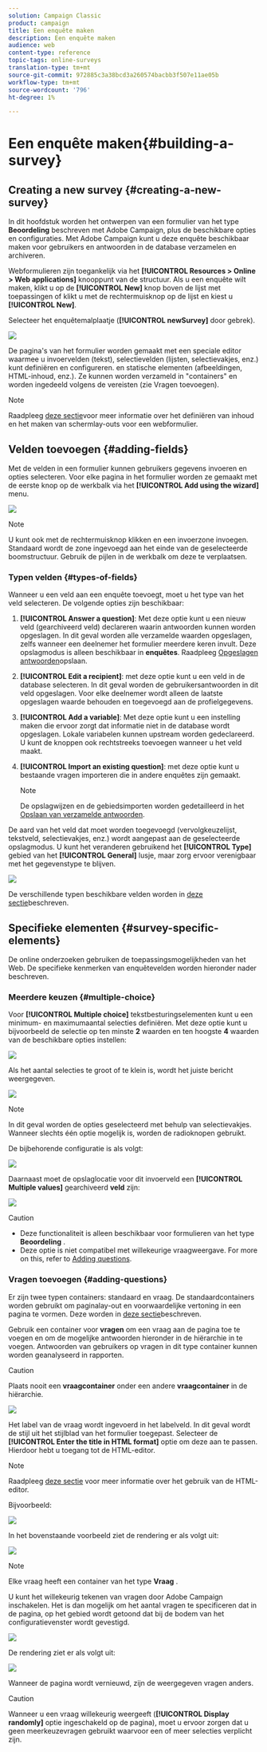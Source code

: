 ```yaml
---
solution: Campaign Classic
product: campaign
title: Een enquête maken
description: Een enquête maken
audience: web
content-type: reference
topic-tags: online-surveys
translation-type: tm+mt
source-git-commit: 972885c3a38bcd3a260574bacbb3f507e11ae05b
workflow-type: tm+mt
source-wordcount: '796'
ht-degree: 1%

---
```



# Een enquête maken{#building-a-survey}

## Creating a new survey {#creating-a-new-survey}

In dit hoofdstuk worden het ontwerpen van een formulier van het type **Beoordeling** beschreven met Adobe Campaign, plus de beschikbare opties en configuraties. Met Adobe Campaign kunt u deze enquête beschikbaar maken voor gebruikers en antwoorden in de database verzamelen en archiveren.

Webformulieren zijn toegankelijk via het **[!UICONTROL Resources > Online > Web applications]** knooppunt van de structuur. Als u een enquête wilt maken, klikt u op de **[!UICONTROL New]** knop boven de lijst met toepassingen of klikt u met de rechtermuisknop op de lijst en kiest u **[!UICONTROL New]**.

Selecteer het enquêtemalplaatje (**[!UICONTROL newSurvey]** door gebrek).

![](assets/s_ncs_admin_survey_select_template.png)

De pagina&#39;s van het formulier worden gemaakt met een speciale editor waarmee u invoervelden (tekst), selectievelden (lijsten, selectievakjes, enz.) kunt definiëren en configureren. en statische elementen (afbeeldingen, HTML-inhoud, enz.). Ze kunnen worden verzameld in &quot;containers&quot; en worden ingedeeld volgens de vereisten (zie Vragen [](#adding-questions)toevoegen).

>[!NOTE]
>
>Raadpleeg [deze sectie](../../web/using/about-web-forms.md)voor meer informatie over het definiëren van inhoud en het maken van schermlay-outs voor een webformulier.

## Velden toevoegen {#adding-fields}

Met de velden in een formulier kunnen gebruikers gegevens invoeren en opties selecteren. Voor elke pagina in het formulier worden ze gemaakt met de eerste knop op de werkbalk via het **[!UICONTROL Add using the wizard]** menu.

![](assets/s_ncs_admin_survey_add_field_menu.png)

>[!NOTE]
>
>U kunt ook met de rechtermuisknop klikken en een invoerzone invoegen. Standaard wordt de zone ingevoegd aan het einde van de geselecteerde boomstructuur. Gebruik de pijlen in de werkbalk om deze te verplaatsen.

### Typen velden {#types-of-fields}

Wanneer u een veld aan een enquête toevoegt, moet u het type van het veld selecteren. De volgende opties zijn beschikbaar:

1. **[!UICONTROL Answer a question]**: Met deze optie kunt u een nieuw veld (gearchiveerd veld) declareren waarin antwoorden kunnen worden opgeslagen. In dit geval worden alle verzamelde waarden opgeslagen, zelfs wanneer een deelnemer het formulier meerdere keren invult. Deze opslagmodus is alleen beschikbaar in **enquêtes**. Raadpleeg [Opgeslagen antwoorden](../../web/using/managing-answers.md#storing-collected-answers)opslaan.
1. **[!UICONTROL Edit a recipient]**: met deze optie kunt u een veld in de database selecteren. In dit geval worden de gebruikersantwoorden in dit veld opgeslagen. Voor elke deelnemer wordt alleen de laatste opgeslagen waarde behouden en toegevoegd aan de profielgegevens.
1. **[!UICONTROL Add a variable]**: Met deze optie kunt u een instelling maken die ervoor zorgt dat informatie niet in de database wordt opgeslagen. Lokale variabelen kunnen upstream worden gedeclareerd. U kunt de knoppen ook rechtstreeks toevoegen wanneer u het veld maakt.
1. **[!UICONTROL Import an existing question]**: met deze optie kunt u bestaande vragen importeren die in andere enquêtes zijn gemaakt.

   >[!NOTE]
   >
   >De opslagwijzen en de gebiedsimporten worden gedetailleerd in het [Opslaan van verzamelde antwoorden](../../web/using/managing-answers.md#storing-collected-answers).

De aard van het veld dat moet worden toegevoegd (vervolgkeuzelijst, tekstveld, selectievakjes, enz.) wordt aangepast aan de geselecteerde opslagmodus. U kunt het veranderen gebruikend het **[!UICONTROL Type]** gebied van het **[!UICONTROL General]** lusje, maar zorg ervoor verenigbaar met het gegevenstype te blijven.

![](assets/s_ncs_admin_survey_change_type.png)

De verschillende typen beschikbare velden worden in [deze sectie](../../web/using/about-web-forms.md)beschreven.

## Specifieke elementen {#survey-specific-elements}

De online onderzoeken gebruiken de toepassingsmogelijkheden van het Web. De specifieke kenmerken van enquêtevelden worden hieronder nader beschreven.

### Meerdere keuzen {#multiple-choice}

Voor **[!UICONTROL Multiple choice]** tekstbesturingselementen kunt u een minimum- en maximumaantal selecties definiëren. Met deze optie kunt u bijvoorbeeld de selectie op ten minste **2** waarden en ten hoogste **4** waarden van de beschikbare opties instellen:

![](assets/s_ncs_admin_survey_multichoice_ex1.png)

Als het aantal selecties te groot of te klein is, wordt het juiste bericht weergegeven.

![](assets/s_ncs_admin_survey_multichoice_ex2.png)

>[!NOTE]
>
>In dit geval worden de opties geselecteerd met behulp van selectievakjes. Wanneer slechts één optie mogelijk is, worden de radioknopen gebruikt.

De bijbehorende configuratie is als volgt:

![](assets/s_ncs_admin_survey_multichoice_ex3.png)

Daarnaast moet de opslaglocatie voor dit invoerveld een **[!UICONTROL Multiple values]** gearchiveerd **veld** zijn:

![](assets/s_ncs_admin_survey_multiple_values_field.png)

>[!CAUTION]
>
>* Deze functionaliteit is alleen beschikbaar voor formulieren van het type **Beoordeling** .
>* Deze optie is niet compatibel met willekeurige vraagweergave. For more on this, refer to [Adding questions](#adding-questions).


### Vragen toevoegen {#adding-questions}

Er zijn twee typen containers: standaard en vraag. De standaardcontainers worden gebruikt om paginalay-out en voorwaardelijke vertoning in een pagina te vormen. Deze worden in [deze sectie](../../web/using/about-web-forms.md)beschreven.

Gebruik een container voor **vragen** om een vraag aan de pagina toe te voegen en om de mogelijke antwoorden hieronder in de hiërarchie in te voegen. Antwoorden van gebruikers op vragen in dit type container kunnen worden geanalyseerd in rapporten.

>[!CAUTION]
>
>Plaats nooit een **vraagcontainer** onder een andere **vraagcontainer** in de hiërarchie.

![](assets/s_ncs_admin_question_label.png)

Het label van de vraag wordt ingevoerd in het labelveld. In dit geval wordt de stijl uit het stijlblad van het formulier toegepast. Selecteer de **[!UICONTROL Enter the title in HTML format]** optie om deze aan te passen. Hierdoor hebt u toegang tot de HTML-editor.

>[!NOTE]
>
>Raadpleeg [deze sectie](../../web/using/about-web-forms.md) voor meer informatie over het gebruik van de HTML-editor.

Bijvoorbeeld:

![](assets/s_ncs_admin_survey_containers_qu_arbo.png)

In het bovenstaande voorbeeld ziet de rendering er als volgt uit:

![](assets/s_ncs_admin_survey_containers_qu_ex.png)

>[!NOTE]
>
>Elke vraag heeft een container van het type **Vraag** .

U kunt het willekeurig tekenen van vragen door Adobe Campaign inschakelen. Het is dan mogelijk om het aantal vragen te specificeren dat in de pagina, op het gebied wordt getoond dat bij de bodem van het configuratievenster wordt gevestigd.

![](assets/s_ncs_admin_survey_containers_qu_display.png)

De rendering ziet er als volgt uit:

![](assets/s_ncs_admin_survey_containers_qu_display_rendering.png)

Wanneer de pagina wordt vernieuwd, zijn de weergegeven vragen anders.

>[!CAUTION]
>
>Wanneer u een vraag willekeurig weergeeft (**[!UICONTROL Display randomly]** optie ingeschakeld op de pagina), moet u ervoor zorgen dat u geen meerkeuzevragen gebruikt waarvoor een of meer selecties verplicht zijn.

